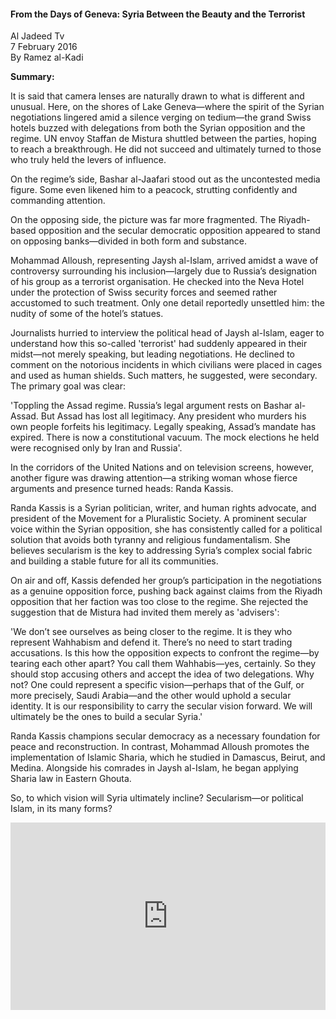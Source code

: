 <h4>From the Days of Geneva: Syria Between the Beauty and the Terrorist</h4>

Al Jadeed Tv  
7 February 2016  
By Ramez al-Kadi

<b>Summary:</b>

It is said that camera lenses are naturally drawn to what is different and unusual. Here, on the shores of Lake Geneva—where the spirit of the Syrian negotiations lingered amid a silence verging on tedium—the grand Swiss hotels buzzed with delegations from both the Syrian opposition and the regime. UN envoy Staffan de Mistura shuttled between the parties, hoping to reach a breakthrough. He did not succeed and ultimately turned to those who truly held the levers of influence.

On the regime’s side, Bashar al-Jaafari stood out as the uncontested media figure. Some even likened him to a peacock, strutting confidently and commanding attention.

On the opposing side, the picture was far more fragmented. The Riyadh-based opposition and the secular democratic opposition appeared to stand on opposing banks—divided in both form and substance.

Mohammad Alloush, representing Jaysh al-Islam, arrived amidst a wave of controversy surrounding his inclusion—largely due to Russia’s designation of his group as a terrorist organisation. He checked into the Neva Hotel under the protection of Swiss security forces and seemed rather accustomed to such treatment. Only one detail reportedly unsettled him: the nudity of some of the hotel’s statues.

Journalists hurried to interview the political head of Jaysh al-Islam, eager to understand how this so-called 'terrorist' had suddenly appeared in their midst—not merely speaking, but leading negotiations. He declined to comment on the notorious incidents in which civilians were placed in cages and used as human shields. Such matters, he suggested, were secondary. The primary goal was clear:

'Toppling the Assad regime. Russia’s legal argument rests on Bashar al-Assad. But Assad has lost all legitimacy. Any president who murders his own people forfeits his legitimacy. Legally speaking, Assad’s mandate has expired. There is now a constitutional vacuum. The mock elections he held were recognised only by Iran and Russia'.

In the corridors of the United Nations and on television screens, however, another figure was drawing attention—a striking woman whose fierce arguments and presence turned heads: Randa Kassis.

Randa Kassis is a Syrian politician, writer, and human rights advocate, and president of the Movement for a Pluralistic Society. A prominent secular voice within the Syrian opposition, she has consistently called for a political solution that avoids both tyranny and religious fundamentalism. She believes secularism is the key to addressing Syria’s complex social fabric and building a stable future for all its communities.

On air and off, Kassis defended her group’s participation in the negotiations as a genuine opposition force, pushing back against claims from the Riyadh opposition that her faction was too close to the regime. She rejected the suggestion that de Mistura had invited them merely as 'advisers':

'We don’t see ourselves as being closer to the regime. It is they who represent Wahhabism and defend it. There’s no need to start trading accusations. Is this how the opposition expects to confront the regime—by tearing each other apart?
You call them Wahhabis—yes, certainly. So they should stop accusing others and accept the idea of two delegations. Why not? One could represent a specific vision—perhaps that of the Gulf, or more precisely, Saudi Arabia—and the other would uphold a secular identity. It is our responsibility to carry the secular vision forward. We will ultimately be the ones to build a secular Syria.'

Randa Kassis champions secular democracy as a necessary foundation for peace and reconstruction. In contrast, Mohammad Alloush promotes the implementation of Islamic Sharia, which he studied in Damascus, Beirut, and Medina. Alongside his comrades in Jaysh al-Islam, he began applying Sharia law in Eastern Ghouta.

So, to which vision will Syria ultimately incline? Secularism—or political Islam, in its many forms?

<p></p>
<center>
<div style="display: flex; justify-content: center; position:relative;width: 100%;height: 300px;"><iframe
    src="https://iframe.mediadelivery.net/embed/460223/a8e14ffa-6060-430c-8091-e16c139c579b?autoplay=false&loop=false&muted=false&preload=true&responsive=true"
    loading="lazy" style="border:0;height:100%;width: 520px;"
    allow="accelerometer;gyroscope;autoplay;encrypted-media;picture-in-picture;" allowfullscreen="true"></iframe>
</div>
</center>  
<p></p>	
